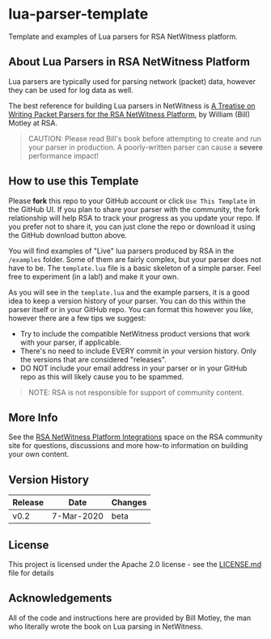 # lua-parser-template

Template and examples of Lua parsers for RSA NetWitness platform.

## About Lua Parsers in RSA NetWitness Platform

Lua parsers are typically used for parsing network (packet) data, however they can be used for log data as well.

The best reference for building Lua parsers in NetWitness is [A Treatise on Writing Packet Parsers for the RSA NetWitness Platform][], by William (Bill) Motley at RSA.

> CAUTION: Please read Bill's book before attempting to create and run your parser in production.  A poorly-written parser can cause a **severe** performance impact!

## How to use this Template

Please **fork** this repo to your GitHub account or click `Use This Template` in the GitHub UI.  If you plan to share your parser with the community, the fork relationship will help RSA to track your progress as you update your repo.  If you prefer not to share it, you can just clone the repo or download it using the GitHub download button above.

You will find examples of "Live" lua parsers produced by RSA in the `/examples` folder.  Some of them are fairly complex, but your parser does not have to be.  The `template.lua` file is a basic skeleton of a simple parser.  Feel free to experiment (in a lab!) and make it your own.

As you will see in the `template.lua` and the example parsers, it is a good idea to keep a version history of your parser.  You can do this within the parser itself or in your GitHub repo.  You can format this however you like, however there are a few tips we suggest:

* Try to include the compatible NetWitness product versions that work with your parser, if applicable.
* There's no need to include EVERY commit in your version history.  Only the versions that are considered "releases".
* DO NOT include your email address in your parser or in your GitHub repo as this will likely cause you to be spammed.

> NOTE: RSA is not responsible for support of community content.

## More Info

See the [RSA NetWitness Platform Integrations][] space on the RSA community site for questions, discussions and more how-to information on building your own content.

## Version History

| Release | Date       | Changes |
| ------- | ---------- | ------- |
| v0.2    | 7-Mar-2020 | beta    |

## License

This project is licensed under the Apache 2.0 license - see the [LICENSE.md][] file for details

## Acknowledgements

All of the code and instructions here are provided by Bill Motley, the man who literally wrote the book on Lua parsing in NetWitness.

[A Treatise on Writing Packet Parsers for the RSA NetWitness Platform]: https://community.rsa.com/docs/DOC-41370
[RSA Link Content Catalog]: https://community.rsa.com/community/products/netwitness/integrations/catalog
[LICENSE.md]: license.md
[RSA NetWitness Platform Integrations]: https://community.rsa.com/community/products/netwitness/integrations
